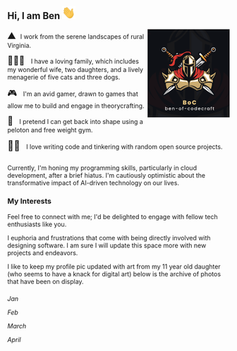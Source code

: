 ## Hi, I am Ben <img width="30px" height="30" src="https://github.com/SatYu26/SatYu26/raw/master/Assets/Hi.gif" />
<img src="images/b-o-c.png" align="right" height="200px" />

<span style="font-size:23px; display: inline-block; padding-right:6px">⛰️</span> I work from the serene landscapes of rural Virginia. 

<span style="font-size:20px; display: inline-block; padding-right:14px">👨‍👩‍👧</span>I have a loving family, which includes my wonderful wife, two daughters, and a lively menagerie of five cats and three dogs.

<span style="font-size:20px; display: inline-block; padding-right:10px">🎮</span> I'm an avid gamer, drawn to games that allow me to build and engage in theorycrafting. 


<span style="font-size:20px; display: inline-block; padding-right:10px">💪</span> I pretend I can get back into shape using a peloton and free weight gym. 

<span style="font-size:22px; display: inline-block; padding-right:10px">👨‍💻</span>  I love writing code and tinkering with random open source projects.  

## 
Currently, I'm honing my programming skills, particularly in cloud development, after a brief hiatus. I'm cautiously optimistic about the transformative impact of AI-driven technology on our lives. 

###  My Interests




 Feel free to connect with me; I'd be delighted to engage with fellow tech enthusiasts like you.

I euphoria and frustrations that come with being directly involved with designing software. I am sure I will update this space 
more with new projects and endeavors. 

I like to keep my profile pic updated with art from my 11 year old daughter (who seems to have a knack for digital art) below is the archive of photos that have been on 
display. 
###  
*Jan*

*Feb*

*March* 

*April* 


<!--
**ben-of-codecraft/ben-of-codecraft** is a ✨ _special_ ✨ repository because its `README.md` (this file) appears on your GitHub profile.

Here are some ideas to get you started:

- 🔭 I’m currently working on ...
- 🌱 I’m currently learning ...
- 👯 I’m looking to collaborate on ...
- 🤔 I’m looking for help with ...
- 💬 Ask me about ...
- 📫 How to reach me: ...
- 😄 Pronouns: ...
- ⚡ Fun fact: ...
-->
